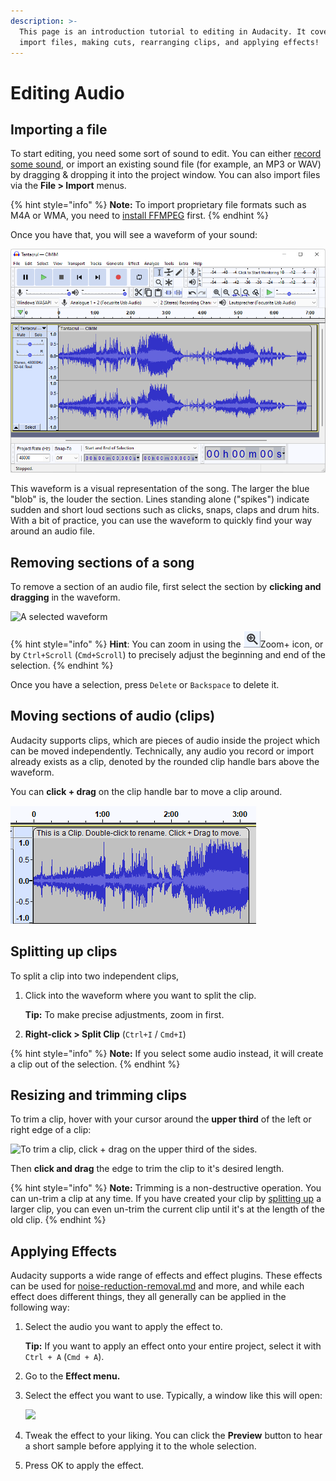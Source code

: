 ```yaml
---
description: >-
  This page is an introduction tutorial to editing in Audacity. It covers how to
  import files, making cuts, rearranging clips, and applying effects!
---
```


# Editing Audio

## Importing a file

To start editing, you need some sort of sound to edit. You can either [record some sound](recording-your-voice-and-microphone/), or import an existing sound file (for example, an MP3 or WAV) by dragging & dropping it into the project window. You can also import files via the **File > Import** menus.&#x20;

{% hint style="info" %}
**Note:** To import proprietary file formats such as M4A or WMA, you need to [install FFMPEG](saving-and-exporting-projects/installing-ffmpeg.md) first.&#x20;
{% endhint %}

Once you have that, you will see a waveform of your sound:&#x20;

![The waveform of a song](<../.gitbook/assets/image (21).png>)

This waveform is a visual representation of the song. The larger the blue "blob" is, the louder the section. Lines standing alone ("spikes") indicate sudden and short loud sections such as clicks, snaps, claps and drum hits. With a bit of practice, you can use the waveform to quickly find your way around an audio file.&#x20;

## Removing sections of a song

To remove a section of an audio file, first select the section by **clicking and dragging** in the waveform.

![A selected waveform](../.gitbook/assets/create\_selection.png)

{% hint style="info" %}
**Hint**: You can zoom in using the ![](<../.gitbook/assets/image (14).png>)Zoom+ icon, or by `Ctrl+Scroll` (`Cmd+Scroll`) to precisely adjust the beginning and end of the selection.
{% endhint %}

Once you have a selection, press `Delete` or `Backspace` to delete it.&#x20;

## Moving sections of audio (clips)

Audacity supports clips, which are pieces of audio inside the project which can be moved independently. Technically, any audio you record or import already exists as a clip, denoted by the rounded clip handle bars above the waveform.&#x20;

You can **click + drag** on the clip handle bar to move a clip around.&#x20;

![A clip handle bar. double-click to rename, Click and drag to move around.](../.gitbook/assets/clip.png)

## Splitting up clips

To split a clip into two independent clips,&#x20;

1.  Click into the waveform where you want to split the clip.&#x20;

    **Tip:** To make precise adjustments, zoom in first.
2. **Right-click > Split Clip** (`Ctrl+I` / `Cmd+I`)

{% hint style="info" %}
**Note:** If you select some audio instead, it will create a clip out of the selection.&#x20;
{% endhint %}

## Resizing and trimming clips

To trim a clip, hover with your cursor around the **upper third** of the left or right edge of a clip:

![To trim a clip, click + drag on the upper third of the sides. ](../.gitbook/assets/trim\_clip.png)

Then **click and drag** the edge to trim the clip to it's desired length.&#x20;

{% hint style="info" %}
**Note:** Trimming is a non-destructive operation. You can un-trim a clip at any time. If you have created your clip by [splitting up](audacity-editing.md#splitting-up-clips) a larger clip, you can even un-trim the current clip until it's at the length of the old clip. &#x20;
{% endhint %}

## Applying Effects

Audacity supports a wide range of effects and effect plugins. These effects can be used for [noise-reduction-removal.md](../repairing-audio/noise-reduction-removal.md "mention") and more, and while each effect does different things, they all generally can be applied in the following way:&#x20;

1.  Select the audio you want to apply the effect to.&#x20;

    **Tip:** If you want to apply an effect onto your entire project, select it with `Ctrl + A` (`Cmd + A`).
2. Go to the **Effect menu.**
3.  Select the effect you want to use. Typically, a window like this will open:&#x20;

    ![](../.gitbook/assets/Normalize\_effect.png)
4. Tweak the effect to your liking. You can click the **Preview** button to hear a short sample before applying it to the whole selection.&#x20;
5. Press OK to apply the effect.
